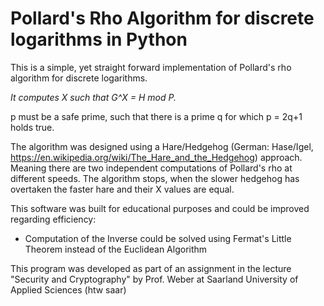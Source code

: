 
# Pollard's Rho Algorithm for discrete logarithms in Python

This is a simple, yet straight forward implementation of Pollard's rho algorithm for discrete logarithms.

*It computes X such that G^X = H mod P.*

p must be a safe prime, such that there is a prime q for which p = 2q+1 holds true.

The algorithm was designed using a Hare/Hedgehog (German: Hase/Igel, https://en.wikipedia.org/wiki/The_Hare_and_the_Hedgehog) approach.
Meaning there are two independent computations of Pollard's rho at different speeds.
The algorithm stops, when the slower hedgehog has overtaken the faster hare and their X values are equal.

This software was built for educational purposes and could be improved regarding efficiency:
* Computation of the Inverse could be solved using Fermat's Little Theorem instead of the Euclidean Algorithm

This program was developed as part of an assignment in the lecture
"Security and Cryptography" by Prof. Weber at Saarland University of Applied Sciences (htw saar)

